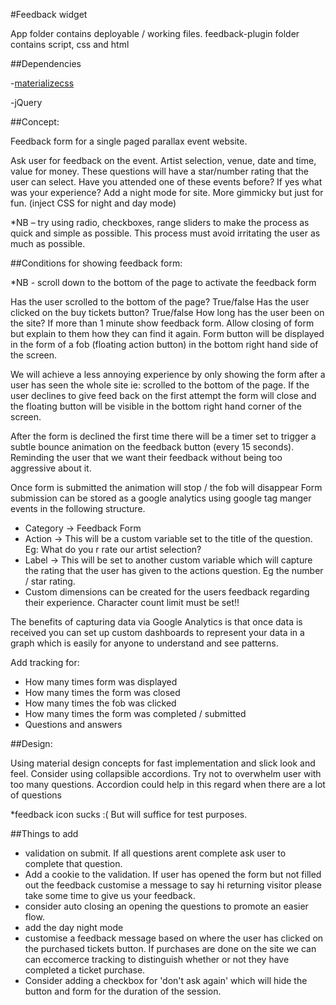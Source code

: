 #Feedback widget

App folder contains deployable / working files.
feedback-plugin folder contains script, css and html

##Dependencies

-[materializecss](http://www.materializecss.com)

-jQuery

##Concept:

Feedback form for a single paged parallax event website.

Ask user for feedback on the event. Artist selection, venue, date and time, value for money. These questions will have a star/number rating that the user can select.
Have you  attended one of these events before?
If yes what was your experience?
Add a night mode for site. More gimmicky but just for fun. (inject CSS for night and day mode)

*NB – try using radio, checkboxes, range sliders to make the process as quick and simple as possible. This process must avoid irritating the user as much as possible.


##Conditions for showing feedback form:

*NB - scroll down to the bottom of the page to activate the feedback form

Has the user scrolled to the bottom of the page? True/false
Has the user clicked on the buy tickets button? True/false
How long has the user been on the site? If more than 1 minute show feedback form.
Allow closing of form but explain to them how they can find it again.
Form button will be displayed in the form of a fob (floating action button) in the bottom right hand side of the screen.

We will achieve a less annoying experience by only showing the form after a user has seen the whole site ie: scrolled to the bottom of the page. 
If the user declines to give feed back on the first attempt the form will close and the floating button will be visible in the bottom right hand corner of the screen.

After the form is declined the first time there will be a timer set to trigger a subtle bounce animation on the feedback button (every 15 seconds). Reminding the user that we want their feedback
without being too aggressive about it.


Once form is submitted the animation will stop / the fob will disappear
Form submission can be stored as a google analytics using google tag manger events in the following structure.
-	Category -> Feedback Form
-	Action -> This will be a custom variable set to the title of the question. Eg: What do you r rate our artist selection?
-	Label -> This will be set to another custom variable which will capture the rating that the user has given to the actions question. Eg the number / star rating.
-	Custom dimensions can be created for the users feedback regarding their experience. Character count limit must be set!!

The benefits of capturing data via Google Analytics is that once data is received you can set up custom dashboards to represent your data in a graph which is easily for anyone to understand and see patterns.

Add tracking for:
-	How many times form was displayed
-	How many times the form was closed
-	How many times the fob was clicked
-	How many times the form was completed / submitted
- Questions and answers

##Design:

Using material design concepts for fast implementation and slick look and feel.
Consider using collapsible accordions. Try not to overwhelm user with too many questions. Accordion could help in this regard when there are a lot of questions

*feedback icon sucks :( But will suffice for test purposes.


##Things to add

- validation on submit. If all questions arent complete ask user to complete that question.
- Add a cookie to the validation. If user has opened the form but not filled out the feedback customise a message to say hi returning visitor please take some time to give us your feedback.
- consider auto closing an opening the questions to promote an easier flow.
- add the day night mode
- customise a feedback message based on where the user has clicked on the purchased tickets button. If purchases are done on the site we can can eccomerce tracking to 
distinguish whether or not they have completed a ticket purchase.
- Consider adding a checkbox for 'don't ask again' which will hide the button and form for the duration of the session.

